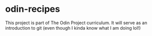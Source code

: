 # odin-recipes

This project is part of The Odin Project curriculum. It will serve as an introduction to git (even though I kinda know what I am doing lol!)